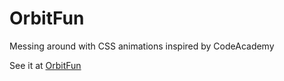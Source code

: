 OrbitFun
========

Messing around with CSS animations inspired by CodeAcademy

See it at [OrbitFun](https://linked82000.github.io/OrbitFun)
